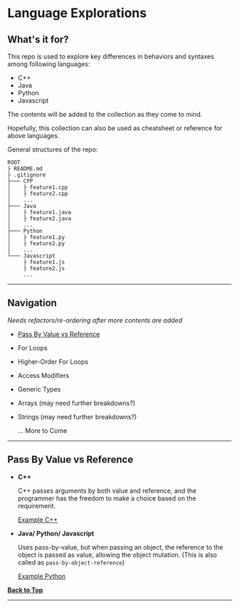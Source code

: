 # Language Explorations

## What's it for?

This repo is used to explore key differences in behaviors and syntaxes among following languages:

- C++
- Java
- Python
- Javascript

The contents will be added to the collection as they come to mind.

Hopefully, this collection can also be used as cheatsheet or reference for above languages.

General structures of the repo:
```
ROOT
├ README.md  
├ .gitignore
├─── CPP
│    ├ feature1.cpp
│    ├ feature2.cpp 
│    ...
├─── Java
│    ├ feature1.java
│    ├ feature2.java
│    ... 
├─── Python
│    ├ feature1.py
│    ├ feature2.py
│    ... 
└─── Javascript
     ├ feature1.js
     ├ feature2.js
     ... 
```
---

## Navigation

*Needs refactors/re-ordering after more contents are added*

- [Pass By Value vs Reference](#pass-by-value-vs-reference)
- For Loops
- Higher-Order For Loops
- Access Modifiers
- Generic Types
- Arrays (may need further breakdowns?)
- Strings (may need further breakdowns?)

    ... More to Come

---

## Pass By Value vs Reference

- **C++**

    C++ passes arguments by both value and reference, and the programmer has the freedom to make a choice based on the requirement.

    [Example C++](CPP/pass-by.cpp)

- **Java/ Python/ Javascript**

    Uses pass-by-value, but when passing an object, the reference to the object is passed as value, allowing the object mutation. (This is also called as `pass-by-object-reference`)

    [Example Python](Python/pass-by.py)

[**Back to Top**](#navigation)

---